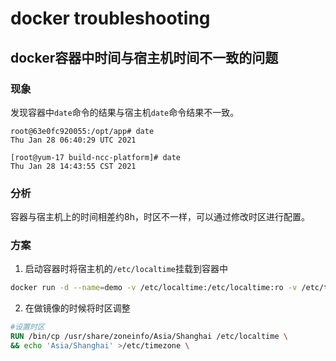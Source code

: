 # docker troubleshooting

## docker容器中时间与宿主机时间不一致的问题

### 现象
发现容器中`date`命令的结果与宿主机`date`命令结果不一致。
```
root@63e0fc920055:/opt/app# date
Thu Jan 28 06:40:29 UTC 2021
```
```
[root@yum-17 build-ncc-platform]# date
Thu Jan 28 14:43:55 CST 2021
```
### 分析
容器与宿主机上的时间相差约8h，时区不一样，可以通过修改时区进行配置。

### 方案
1. 启动容器时将宿主机的`/etc/localtime`挂载到容器中
```bash
docker run -d --name=demo -v /etc/localtime:/etc/localtime:ro -v /etc/timezone:/etc/timezone demo/image:tag
```
2. 在做镜像的时候将时区调整
```dockerfile
#设置时区
RUN /bin/cp /usr/share/zoneinfo/Asia/Shanghai /etc/localtime \
&& echo 'Asia/Shanghai' >/etc/timezone \
```

